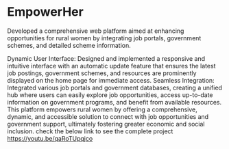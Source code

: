 # EmpowerHer
Developed a comprehensive web platform aimed at enhancing opportunities for rural women by integrating job portals, government schemes, and detailed scheme information.

Dynamic User Interface: Designed and implemented a responsive and intuitive interface with an automatic update feature that ensures the latest job postings, government schemes, and resources are prominently displayed on the home page for immediate access.
Seamless Integration: Integrated various job portals and government databases, creating a unified hub where users can easily explore job opportunities, access up-to-date information on government programs, and benefit from available resources.
This platform empowers rural women by offering a comprehensive, dynamic, and accessible solution to connect with job opportunities and government support, ultimately fostering greater economic and social inclusion.
check the below link to see the complete project
https://youtu.be/qaRoTUpqjco
